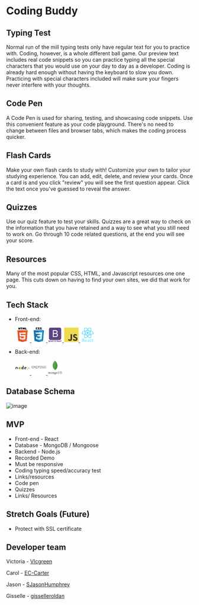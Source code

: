 # Coding Buddy

## Typing Test
Normal run of the mill typing tests only have regular text for you to practice with. Coding, however, is a whole different ball game. Our preview text includes real code snippets so you can practice typing all the special characters that you would use on your day to day as a developer. Coding is already hard enough without having the keyboard to slow you down. Practicing with special characters included will make sure your fingers never interfere with your thoughts.

## Code Pen
A Code Pen is used for sharing, testing, and showcasing code snippets. Use this convenient feature as your code playground. There's no need to change between files and browser tabs, which makes the coding process quicker.

## Flash Cards
Make your own flash cards to study with! Customize your own to tailor your studying experience. You can add, edit, delete, and review your cards. Once a card is and you click "review" you will see the first question appear. Click the text once you've guessed to reveal the answer. 

## Quizzes
Use our quiz feature to test your skills. Quizzes are a great way to check on the information that you have retained and a way to see what you still need to work on. Go through 10 code related questions, at the end you will see your score.

## Resources 
Many of the most popular CSS, HTML, and Javascript resources one one page. This cuts down on having to find your own sites, we did that work for you.


## Tech Stack

- Front-end: <p> <a href="https://www.w3.org/html/" target="_blank"> <img src="https://raw.githubusercontent.com/devicons/devicon/master/icons/html5/html5-original-wordmark.svg" alt="html5" width="40" height="40"/> </a>  <a href="https://www.w3schools.com/css/" target="_blank"> <img src="https://raw.githubusercontent.com/devicons/devicon/master/icons/css3/css3-original-wordmark.svg" alt="css3" width="40" height="40"/> </a> <a href="https://getbootstrap.com" target="_blank"> <img src="https://raw.githubusercontent.com/devicons/devicon/master/icons/bootstrap/bootstrap-plain-wordmark.svg" alt="bootstrap" width="40" height="40"/> </a> <a href="https://developer.mozilla.org/en-US/docs/Web/JavaScript" target="_blank"> <img src="https://raw.githubusercontent.com/devicons/devicon/master/icons/javascript/javascript-original.svg" alt="javascript" width="40" height="40"/> </a> <a href="https://reactjs.org/" target="_blank"> <img src="https://raw.githubusercontent.com/devicons/devicon/master/icons/react/react-original-wordmark.svg" alt="react" width="40" height="40"/> </a>  <p>
- Back-end: <p> <a href="https://nodejs.org" target="_blank"> <img src="https://raw.githubusercontent.com/devicons/devicon/master/icons/nodejs/nodejs-original-wordmark.svg" alt="nodejs" width="40" height="40"/> </a> <a href="https://expressjs.com" target="_blank"> <img src="https://raw.githubusercontent.com/devicons/devicon/master/icons/express/express-original-wordmark.svg" alt="express" width="40" height="40"/> </a> <a href="https://www.mongodb.com/" target="_blank"> <img src="https://raw.githubusercontent.com/devicons/devicon/master/icons/mongodb/mongodb-original-wordmark.svg" alt="mongodb" width="40" height="40"/> </a>  <p>




## Database Schema
![image](https://user-images.githubusercontent.com/81443343/126385959-0646d637-98ee-40d6-aa81-8a22bc01fa6e.png)



## MVP
- Front-end - React
- Database - MongoDB / Mongoose
- Backend - Node.js
- Recorded Demo
- Must be responsive
- Coding typing speed/accuracy test
- Links/resources
- Code pen
- Quizzes
- Links/ Resources

## Stretch Goals (Future)
- Protect with SSL certificate

## Developer team
Victoria - [Vlcgreen](https://github.com/Vlcgreen)

Carol - [EC-Carter](https://github.com/EC-Carter)

Jason - [SJasonHumphrey](https://github.com/SJasonHumphrey)

Gisselle - [gisselleroldan](https://github.com/gisselleroldan)

